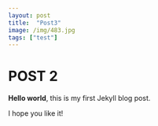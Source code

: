 ```yaml
---
layout: post
title:  "Post3"
image: /img/483.jpg
tags: ["test"]
---
```


# POST 2

**Hello world**, this is my first Jekyll blog post.

I hope you like it!     
